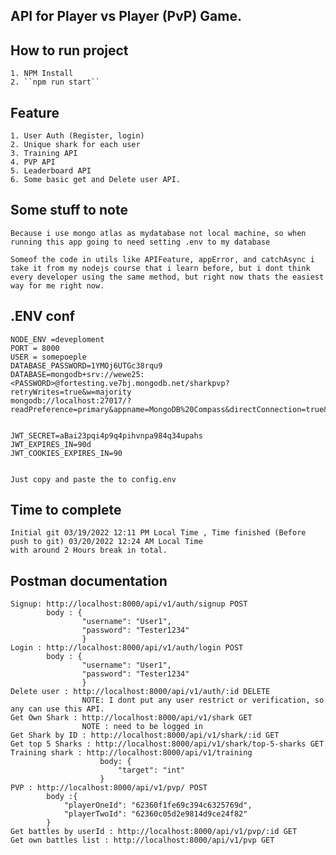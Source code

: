 ## API for Player vs Player (PvP) Game.

## How to run project 
    1. NPM Install
    2. ``npm run start``

## Feature
    1. User Auth (Register, login)
    2. Unique shark for each user
    3. Training API
    4. PVP API
    5. Leaderboard API 
    6. Some basic get and Delete user API.

## Some stuff to note
    Because i use mongo atlas as mydatabase not local machine, so when running this app going to need setting .env to my database

    Someof the code in utils like APIFeature, appError, and catchAsync i take it from my nodejs course that i learn before, but i dont think every developer using the same method, but right now thats the easiest way for me right now. 

## .ENV conf
    NODE_ENV =deveploment
    PORT = 8000
    USER = somepoeple
    DATABASE_PASSWORD=1YMOj6UTGc38rqu9
    DATABASE=mongodb+srv://wewe25:<PASSWORD>@fortesting.ve7bj.mongodb.net/sharkpvp?retryWrites=true&w=majority
    mongodb://localhost:27017/?readPreference=primary&appname=MongoDB%20Compass&directConnection=true&ssl=false


    JWT_SECRET=aBai23pqi4p9q4pihvnpa984q34upahs
    JWT_EXPIRES_IN=90d
    JWT_COOKIES_EXPIRES_IN=90

    
    Just copy and paste the to config.env
## Time to complete 
    Initial git 03/19/2022 12:11 PM Local Time , Time finished (Before push to git) 03/20/2022 12:24 AM Local Time
    with around 2 Hours break in total. 

## Postman documentation
    Signup: http://localhost:8000/api/v1/auth/signup POST 
            body : {
                    "username": "User1",
                    "password": "Tester1234"
                    }
    Login : http://localhost:8000/api/v1/auth/login POST
            body : {
                    "username": "User1",
                    "password": "Tester1234"
                    }
    Delete user : http://localhost:8000/api/v1/auth/:id DELETE
                    NOTE: I dont put any user restrict or verification, so any can use this API. 
    Get Own Shark : http://localhost:8000/api/v1/shark GET
                    NOTE : need to be logged in
    Get Shark by ID : http://localhost:8000/api/v1/shark/:id GET
    Get top 5 Sharks : http://localhost:8000/api/v1/shark/top-5-sharks GET
    Training shark : http://localhost:8000/api/v1/training 
                        body: {
                            "target": "int"
                        }
    PVP : http://localhost:8000/api/v1/pvp/ POST
            body :{
                "playerOneId": "62360f1fe69c394c6325769d",
                "playerTwoId": "62360c05d2e9814d9ce24f82"
            }
    Get battles by userId : http://localhost:8000/api/v1/pvp/:id GET
    Get own battles list : http://localhost:8000/api/v1/pvp GET



